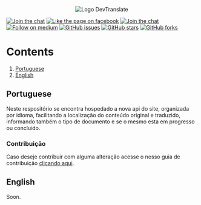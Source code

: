 <p align="center">
  <img src="http://ap.imagensbrasil.org/images/2017/08/30/fsfdsff46e54.png" alt="Logo DevTranslate"/>
</p>

[![Join the chat](https://img.shields.io/badge/gitter-join%20chat%20%E2%86%92-cc2b5e.svg?style=flat-square)](https://gitter.im/devtranslate/Lobby)
[![Like the page on facebook](https://img.shields.io/badge/facebook-like%20the%20page%20%E2%86%92-4267b2.svg?style=flat-square)](https://www.facebook.com/devtranslate/)
[![Join the chat](https://img.shields.io/badge/telegram-join%20chat%20%E2%86%92-0088cc.svg?style=flat-square)](https://telegram.me/devtranslate)
[![Follow on medium](https://img.shields.io/badge/medium-follow%20us%20%E2%86%92-02b875.svg?style=flat-square)](https://medium.com/devtranslate)
[![GitHub issues](https://img.shields.io/github/issues/devtranslate/api.svg?style=flat-square)](https://github.com/devtranslate/api/issues)
[![GitHub stars](https://img.shields.io/github/stars/devtranslate/api.svg?style=flat-square)](https://github.com/devtranslate/api/stargazers)
[![GitHub forks](https://img.shields.io/github/forks/devtranslate/api.svg?style=flat-square)](https://github.com/devtranslate/api/network)

# Contents
1. [Portuguese](https://github.com/devtranslate/api#portuguese)
2. [English](https://github.com/devtranslate/api#english)

## Portuguese
Neste respositório se encontra hospedado a nova api do site, organizada por idioma, facilitando a localização do conteúdo original e traduzido, informando também o tipo de documento e se o mesmo esta em progresso ou concluído.

### Contribuição
Caso deseje contribuir com alguma alteração acesse o nosso guia de contribuição [clicando aqui](https://github.com/devtranslate/about/blob/master/CONTRIBUTING.md).

## English
Soon.
